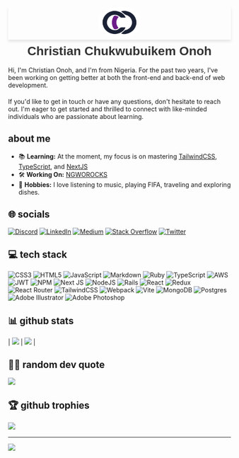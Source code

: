 <div align="center">
  <div style="box-shadow: 0 4px 6px rgba(0, 0, 0, 0.1);">
    <img src="logo.svg" alt="logo" width="100" height="auto" style="border-radius: 50%;"/>
  </div>
  <h1 style="font-family: 'Poppins', sans-serif; color: #333; font-weight: bold; margin-top: 10px;">Christian Chukwubuikem Onoh</h1>
</div>

Hi, I'm Christian Onoh, and I'm from Nigeria. For the past two years, I've been working on getting better at both the front-end and back-end of web development.
####
If you'd like to get in touch or have any questions, don't hesitate to reach out. I'm eager to get started and thrilled to connect with like-minded individuals who are passionate about learning.


## about me
- 📚 **Learning:** At the moment, my focus is on mastering [TailwindCSS](https://tailwindcss.com/), [TypeScript](https://www.typescriptlang.org/), and [NextJS](https://nextjs.org/)
- 🛠️ **Working On:** [NGWOROCKS](https://github.com/christianonoh/ngworocks)
- 🌟 **Hobbies:** I love listening to music, playing FIFA, traveling and exploring dishes.


## 🌐 socials
[![Discord](https://img.shields.io/badge/Discord-%237289DA.svg?logo=discord&logoColor=white)](https://discord.gg/burger6732) [![LinkedIn](https://img.shields.io/badge/LinkedIn-%230077B5.svg?logo=linkedin&logoColor=white)](https://linkedin.com/in/christianonoh) [![Medium](https://img.shields.io/badge/Medium-12100E?logo=medium&logoColor=white)](https://medium.com/@chibyk5000) [![Stack Overflow](https://img.shields.io/badge/-Stackoverflow-FE7A16?logo=stack-overflow&logoColor=white)](https://stackoverflow.com/users/8770112) [![Twitter](https://img.shields.io/badge/Twitter-%231DA1F2.svg?logo=Twitter&logoColor=white)](https://twitter.com/OnohChristian) 

## 💻 tech stack
![CSS3](https://img.shields.io/badge/css3-%231572B6.svg?style=flat&logo=css3&logoColor=white) ![HTML5](https://img.shields.io/badge/html5-%23E34F26.svg?style=flat&logo=html5&logoColor=white) ![JavaScript](https://img.shields.io/badge/javascript-%23323330.svg?style=flat&logo=javascript&logoColor=%23F7DF1E) ![Markdown](https://img.shields.io/badge/markdown-%23000000.svg?style=flat&logo=markdown&logoColor=white) ![Ruby](https://img.shields.io/badge/ruby-%23CC342D.svg?style=flat&logo=ruby&logoColor=white) ![TypeScript](https://img.shields.io/badge/typescript-%23007ACC.svg?style=flat&logo=typescript&logoColor=white) ![AWS](https://img.shields.io/badge/AWS-%23FF9900.svg?style=flat&logo=amazon-aws&logoColor=white) ![JWT](https://img.shields.io/badge/JWT-black?style=flat&logo=JSON%20web%20tokens) ![NPM](https://img.shields.io/badge/NPM-%23CB3837.svg?style=flat&logo=npm&logoColor=white) ![Next JS](https://img.shields.io/badge/Next-black?style=flat&logo=next.js&logoColor=white) ![NodeJS](https://img.shields.io/badge/node.js-6DA55F?style=flat&logo=node.js&logoColor=white) ![Rails](https://img.shields.io/badge/rails-%23CC0000.svg?style=flat&logo=ruby-on-rails&logoColor=white) ![React](https://img.shields.io/badge/react-%2320232a.svg?style=flat&logo=react&logoColor=%2361DAFB) ![Redux](https://img.shields.io/badge/redux-%23593d88.svg?style=flat&logo=redux&logoColor=white) ![React Router](https://img.shields.io/badge/React_Router-CA4245?style=flat&logo=react-router&logoColor=white) ![TailwindCSS](https://img.shields.io/badge/tailwindcss-%2338B2AC.svg?style=flat&logo=tailwind-css&logoColor=white) ![Webpack](https://img.shields.io/badge/webpack-%238DD6F9.svg?style=flat&logo=webpack&logoColor=black) ![Vite](https://img.shields.io/badge/vite-%23646CFF.svg?style=flat&logo=vite&logoColor=white) ![MongoDB](https://img.shields.io/badge/MongoDB-%234ea94b.svg?style=flat&logo=mongodb&logoColor=white) ![Postgres](https://img.shields.io/badge/postgres-%23316192.svg?style=flat&logo=postgresql&logoColor=white) ![Adobe Illustrator](https://img.shields.io/badge/adobe%20illustrator-%23FF9A00.svg?style=flat&logo=adobe%20illustrator&logoColor=white) ![Adobe Photoshop](https://img.shields.io/badge/adobe%20photoshop-%2331A8FF.svg?style=flat&logo=adobe%20photoshop&logoColor=white)
## 📊 github stats
| ![](https://github-readme-stats.vercel.app/api?username=christianonoh&theme=dark&hide_border=false&include_all_commits=true&count_private=false) | ![](https://github-readme-stats.vercel.app/api/top-langs/?username=christianonoh&theme=dark&hide_border=false&include_all_commits=true&count_private=false&layout=compact) |


## ✍🏾 random dev quote

<img src="https://quotes-github-readme.vercel.app/api?type=horizontal&theme=radical" />


## 🏆 github trophies
![](https://github-profile-trophy.vercel.app/?username=christianonoh&theme=oldie&no-frame=true&no-bg=true&margin-w=4)

---
[![](https://visitcount.itsvg.in/api?id=christianonoh&icon=0&color=0)](https://visitcount.itsvg.in)

<!-- Proudly created with GPRM ( https://gprm.itsvg.in ) -->
